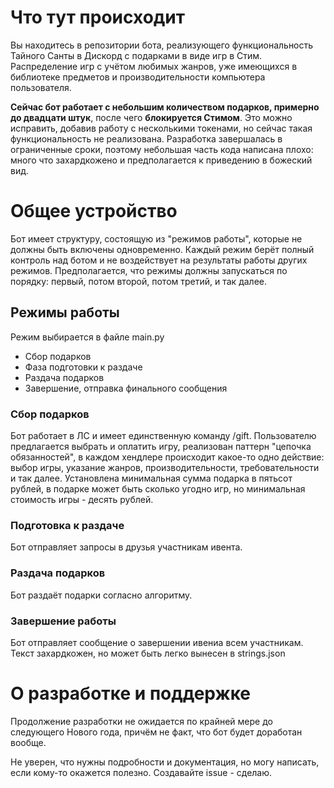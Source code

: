 # Что тут происходит
Вы находитесь в репозитории бота, реализующего функциональность Тайного Санты в Дискорд с подарками в виде игр в Стим. Распределение игр с учётом любимых жанров, уже имеющихся в библиотеке предметов и производительности компьютера пользователя.

**Сейчас бот работает с небольшим количеством подарков, примерно до двадцати штук**, после чего **блокируется Стимом**. Это можно исправить, добавив работу с несколькими токенами, но сейчас такая функциональность не реализована. Разработка завершалась в ограниченные сроки, поэтому небольшая часть кода написана плохо: много что захардкожено и предполагается к приведению в божеский вид.

# Общее устройство
Бот имеет структуру, состоящую из "режимов работы", которые не должны быть включены одновременно. Каждый режим берёт полный контроль над ботом и не воздействует на результаты работы других режимов. Предполагается, что режимы должны запускаться по порядку: первый, потом второй, потом третий, и так далее.

## Режимы работы
Режим выбирается в файле main.py

- Сбор подарков
- Фаза подготовки к раздаче
- Раздача подарков
- Завершение, отправка финального сообщения

### Сбор подарков
Бот работает в ЛС и имеет единственную команду /gift. Пользователю предлагается выбрать и оплатить игру, реализован паттерн "цепочка обязанностей", в каждом хендлере происходит какое-то одно действие: выбор игры, указание жанров, производительности, требовательности и так далее. Установлена минимальная сумма подарка в пятьсот рублей, в подарке может быть сколько угодно игр, но минимальная стоимость игры - десять рублей.

### Подготовка к раздаче
Бот отправляет запросы в друзья участникам ивента.

### Раздача подарков
Бот раздаёт подарки согласно алгоритму.

### Завершение работы
Бот отправляет сообщение о завершении ивениа всем участникам. Текст захардкожен, но может быть легко вынесен в strings.json


# О разработке и поддержке
Продолжение разработки не ожидается по крайней мере до следующего Нового года, причём не факт, что бот будет доработан вообще. 

Не уверен, что нужны подробности и документация, но могу написать, если кому-то окажется полезно. Создавайте issue - сделаю. 
